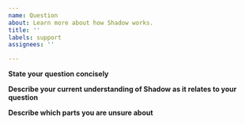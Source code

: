```yaml
---
name: Question
about: Learn more about how Shadow works.
title: ''
labels: support
assignees: ''

---
```


**State your question concisely**

**Describe your current understanding of Shadow as it relates to your question**

**Describe which parts you are unsure about**
